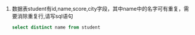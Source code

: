 1. 数据表student有id,name,score,city字段，其中name中的名字可有重复，需要消除重复行,请写sql语句

    ```sql
    select distinct name from student
   ```
